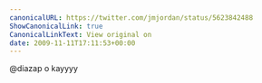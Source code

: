 ```yaml
---
canonicalURL: https://twitter.com/jmjordan/status/5623842488
ShowCanonicalLink: true
CanonicalLinkText: View original on
date: 2009-11-11T17:11:53+00:00
---
```

@diazap o kayyyy